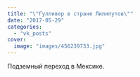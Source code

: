 ```yaml
---
title: "\"Гулливер в стране Лилипутов\""
date: "2017-05-29"
categories: 
  - "vk_posts"
cover:
  image: "images/456239733.jpg"
---
```


Подземный переход в Мексике.
